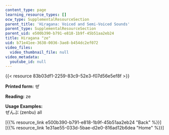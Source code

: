 ```yaml
---
content_type: page
learning_resource_types: []
ocw_type: SupplementalResourceSection
parent_title: 'Hiragana: Voiced and Semi-Voiced Sounds'
parent_type: SupplementalResourceSection
parent_uid: e500b390-b791-e818-1b9f-45b51aa2eb24
title: Hiragana "ze"
uid: b71e41ee-3638-0036-3ae8-b454dc2ef072
video_files:
  video_thumbnail_file: null
video_metadata:
  youtube_id: null
---
```


{{< resource 83b03df1-2259-83c9-52e3-f07d56e5ef8f >}}

**Printed form:** ぜ

**Reading:** ze

**Usage Examples:**  
ぜんぶ (zenbu) all

  
\[{{% resource_link e500b390-b791-e818-1b9f-45b51aa2eb24 "Back" %}}\]  
\[{{% resource_link 1e31ae55-033d-5bae-d2e0-816ad12b6dea "Home" %}}\]